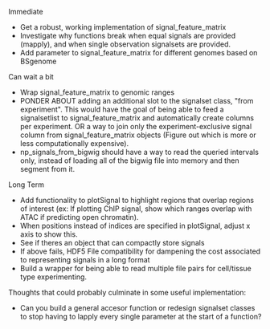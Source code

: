 Immediate  

- Get a robust, working implementation of signal_feature_matrix  
- Investigate why functions break when equal signals are provided (mapply), and
  when single observation signalsets are provided.
- Add parameter to signal_feature_matrix for different genomes based on BSgenome

Can wait a bit 

- Wrap signal_feature_matrix to genomic ranges  
- PONDER ABOUT adding an additional slot to the signalset class, "from
  experiment". This would have the goal of being able to feed a signalsetlist
to signal_feature_matrix and automatically create columns per experiment.  OR a
way to join only the experiment-exclusive signal column from
signal_feature_matrix objects (Figure out which is more or less computationally
expensive).
- np_signals_from_bigwig should have a way to read the queried intervals only, instead of loading all of the bigwig file into memory and then segment from it.

Long Term

- Add functionality to plotSignal to highlight regions that overlap regions of
  interest (ex: If plotting ChIP signal, show which ranges overlap with ATAC if
predicting open chromatin).
- When positions instead of indices are specified in plotSignal, adjust x axis
  to show this.
- See if theres an object that can compactly store signals 
- If above fails, HDF5 File compatibility for dampening the cost associated to
  representing signals in a long format
- Build a wrapper for being able to read multiple file pairs for cell/tissue
  type experimenting.

Thoughts that could probably culminate in some useful implementation:

- Can you build a general accesor function or redesign signalset classes to
  stop having to lapply every single parameter at the start of a function?
